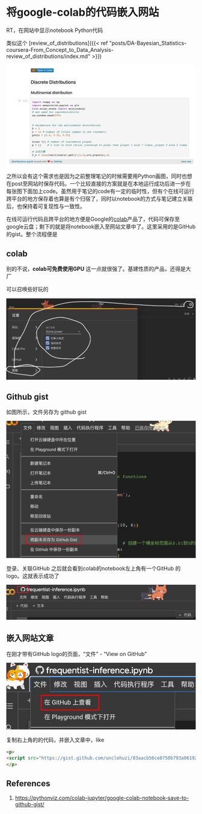 # 将google-colab的代码嵌入网站


RT，在网站中显示notebook Python代码

<!--more-->

类似这个 [review_of_distributions]({{< ref "posts/DA-Bayesian_Statistics-coursera-From_Concept_to_Data_Analysis-review_of_distributions/index.md" >}})

![colab_example](./colab.png)



之所以会有这个需求也是因为之前整理笔记的时候需要用Python画图，同时也想在post至网站时保存代码。一个比较直接的方案就是在本地运行成功后进一步在每张图下面加上code。虽然用于笔记的code有一定的临时性，但有个在线可运行跨平台的地方保存着也算是有个归宿了，同时以notebook的方式与笔记建立关联后，也保持着可复现性与一致性。

在线可运行代码且跨平台的地方便是Google的[colab](https://colab.research.google.com/)产品了，代码可保存至google云盘；剩下的就是将notebook嵌入至网站文章中了。这里采用的是GitHub的gist。整个流程便是






## colab

别的不说，**colab可免费使用GPU** 这一点就很强了。基建性质的产品，还得是大厂

可以召唤些好玩的

![image-20230930193549882](./colab_dogs.png)



## Github gist

如图所示，文件另存为 github gist

![image-20230930193943059](./save_to_gist.png)



登录、关联GitHub 之后就会看到colab的notebook左上角有一个GitHub 的logo。这就表示成功了

![image-20230930194330089](./colab2gist.png)





## 嵌入网站文章

在刚才带有GitHub logo的页面，“文件” - “View on GitHub”

![image-20230930194802894](./view_on_github.png)



复制右上角的的代码，并嵌入文章中，like

```html
<p>
<script src="https://gist.github.com/unclehuzi/83aacb56ce8750b793a0619294fd183d.js"></script>
</p>

```



## References

1. https://pythonviz.com/colab-jupyter/google-colab-notebook-save-to-github-gist/




<head> 
    <script defer src="https://use.fontawesome.com/releases/v5.0.13/js/all.js"></script> 
    <script defer src="https://use.fontawesome.com/releases/v5.0.13/js/v4-shims.js"></script> 
</head> 
<link rel="stylesheet" href="https://use.fontawesome.com/releases/v5.0.13/css/all.css">
